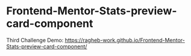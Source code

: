 # Frontend-Mentor-Stats-preview-card-component
Third Challenge
Demo:
      https://ragheb-work.github.io/Frontend-Mentor-Stats-preview-card-component/
